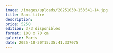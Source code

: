 ```yaml
---
image: /images/uploads/20251030-153541-14.jpg
title: Sans titre
description: 
price: 5250
edition: 3/3 disponibles
format: 100 x 70 cm
galerie: Paris
date: 2025-10-30T15:35:41.337075
---
```

